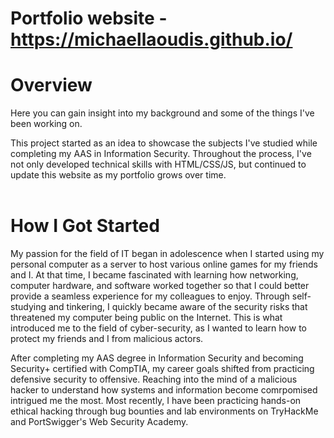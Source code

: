 # Portfolio website - https://michaellaoudis.github.io/

# Overview

Here you can gain insight into my background and some of the things I've been working on.

This project started as an idea to showcase the subjects I've studied while completing my AAS in Information Security. Throughout the process, I've not only developed technical skills with HTML/CSS/JS, but continued to update this website as my portfolio grows over time.  
<br>

# How I Got Started

My passion for the field of IT began in adolescence when I started using my personal computer as a server to host various online games for my friends and I. At that time, I became fascinated with learning how networking, computer hardware, and software worked together so that I could better provide a seamless experience for my colleagues to enjoy. Through self-studying and tinkering, I quickly became aware of the security risks that threatened my computer being public on the Internet. This is what introduced me to the field of cyber-security, as I wanted to learn how to protect my friends and I from malicious actors.

After completing my AAS degree in Information Security and becoming Security+ certified with CompTIA, my career goals shifted from practicing defensive security to offensive. Reaching into the mind of a malicious hacker to understand how systems and information become comrpomised intrigued me the most. Most recently, I have been practicing hands-on ethical hacking through bug bounties and lab environments on TryHackMe and PortSwigger's Web Security Academy.
